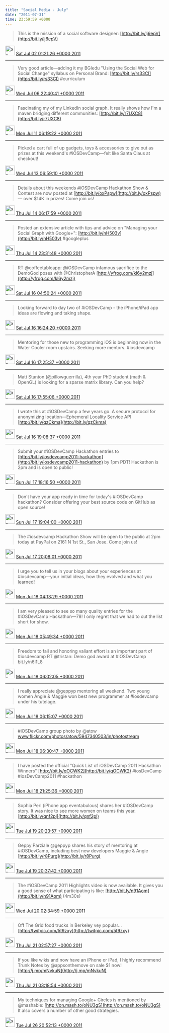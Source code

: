 ```yaml
---    
title: "Social Media - July"
date: "2011-07-31"
time: 23:59:59 +0000
---
```


> This is the mission of a social software designer: [http://bit.ly/lj6epV](http://bit.ly/lj6epV)

<img src="{{ site.url }}{{ site.baseurl }}/assets/images/media/tweet.ico" alt="x-icon" width="30" /> [Sat Jul 02 01:21:26 +0000 2011](https://twitter.com/ChristopherA/status/86967684583002112)

----

> Very good article—adding it my BGIedu "Using the Social Web for Social Change" syllabus on Personal Brand: [http://bit.ly/rs33CI](http://bit.ly/rs33CI) #curriculum

<img src="{{ site.url }}{{ site.baseurl }}/assets/images/media/tweet.ico" alt="x-icon" width="30" /> [Wed Jul 06 22:40:41 +0000 2011](https://twitter.com/ChristopherA/status/88739168779386880)

----

> Fascinating my of my LinkedIn social graph. It really shows how I'm a maven bridging different communities: [http://bit.ly/r7UXC8](http://bit.ly/r7UXC8)

<img src="{{ site.url }}{{ site.baseurl }}/assets/images/media/tweet.ico" alt="x-icon" width="30" /> [Mon Jul 11 06:19:22 +0000 2011](https://twitter.com/ChristopherA/status/90304154945331200)

----

> Picked a cart full of up gadgets, toys & accessories to give out as prizes at this weekend's #iOSDevCamp—felt like Santa Claus at checkout!

<img src="{{ site.url }}{{ site.baseurl }}/assets/images/media/tweet.ico" alt="x-icon" width="30" /> [Wed Jul 13 06:59:10 +0000 2011](https://twitter.com/ChristopherA/status/91038945596542976)

----

> Details about this weekends #iOSDevCamp Hackathon Show & Contest are now posted at [http://bit.ly/oxPspw](http://bit.ly/oxPspw) — over $14K in prizes! Come join us!

<img src="{{ site.url }}{{ site.baseurl }}/assets/images/media/tweet.ico" alt="x-icon" width="30" /> [Thu Jul 14 06:17:59 +0000 2011](https://twitter.com/ChristopherA/status/91390966824566784)

----

> Posted an extensive article with tips and advice on "Managing your Social Graph with Google+": [http://bit.ly/nH503v](http://bit.ly/nH503v) #googleplus

<img src="{{ site.url }}{{ site.baseurl }}/assets/images/media/tweet.ico" alt="x-icon" width="30" /> [Thu Jul 14 23:31:48 +0000 2011](https://twitter.com/ChristopherA/status/91651137798815744)

----

> RT @coffeetableapp: @iOSDevCamp infamous sacrifice to the DemoGod poses with @ChristopherA  [http://yfrog.com/kl6y2mzj](http://yfrog.com/kl6y2mzj)

<img src="{{ site.url }}{{ site.baseurl }}/assets/images/media/tweet.ico" alt="x-icon" width="30" /> [Sat Jul 16 04:50:24 +0000 2011](https://twitter.com/ChristopherA/status/92093705045028865)

----

> Looking forward to day two of #iOSDevCamp - the iPhone/iPad app ideas are flowing and taking shape.

<img src="{{ site.url }}{{ site.baseurl }}/assets/images/media/tweet.ico" alt="x-icon" width="30" /> [Sat Jul 16 16:24:20 +0000 2011](https://twitter.com/ChristopherA/status/92268337047941120)

----

> Mentoring for those new to programming iOS is beginning now in the Water Cooler room upstairs. Seeking more mentors. #iosdevcamp

<img src="{{ site.url }}{{ site.baseurl }}/assets/images/media/tweet.ico" alt="x-icon" width="30" /> [Sat Jul 16 17:25:37 +0000 2011](https://twitter.com/ChristopherA/status/92283761483464704)

----

> Matt Stanton (@pillowguerrilla), 4th year PhD student (math & OpenGL) is looking for a sparse matrix library. Can you help?

<img src="{{ site.url }}{{ site.baseurl }}/assets/images/media/tweet.ico" alt="x-icon" width="30" /> [Sat Jul 16 17:55:06 +0000 2011](https://twitter.com/ChristopherA/status/92291179529515008)

----

> I wrote this at #iOSDevCamp a few years go. A secure protocol for anonymizing location—Ephemeral Locality Service API [http://bit.ly/qzCkma](http://bit.ly/qzCkma)

<img src="{{ site.url }}{{ site.baseurl }}/assets/images/media/tweet.ico" alt="x-icon" width="30" /> [Sat Jul 16 19:08:37 +0000 2011](https://twitter.com/ChristopherA/status/92309680872898560)

----

> Submit your #iOSDevCamp Hackathon entries to [http://bit.ly/iosdevcamp2011-hackathon](http://bit.ly/iosdevcamp2011-hackathon) by 1pm PDT! Hackathon is 2pm and is open to public!

<img src="{{ site.url }}{{ site.baseurl }}/assets/images/media/tweet.ico" alt="x-icon" width="30" /> [Sun Jul 17 18:16:50 +0000 2011](https://twitter.com/ChristopherA/status/92659036830449664)

----

> Don't have your app ready in time for today's #iOSDevCamp hackathon? Consider offering your best source code on GitHub as open source!

<img src="{{ site.url }}{{ site.baseurl }}/assets/images/media/tweet.ico" alt="x-icon" width="30" /> [Sun Jul 17 19:04:00 +0000 2011](https://twitter.com/ChristopherA/status/92670907243446272)

----

> The #iosdevcamp Hackathon Show will be open to the public at 2pm today at PayPal on 2161 N 1st St., San Jose. Come join us!

<img src="{{ site.url }}{{ site.baseurl }}/assets/images/media/tweet.ico" alt="x-icon" width="30" /> [Sun Jul 17 20:08:01 +0000 2011](https://twitter.com/ChristopherA/status/92687015031742464)

----

> I urge you to tell us in your blogs about your experiences at #iosdevcamp—your initial ideas, how they evolved and what you learned!

<img src="{{ site.url }}{{ site.baseurl }}/assets/images/media/tweet.ico" alt="x-icon" width="30" /> [Mon Jul 18 04:13:29 +0000 2011](https://twitter.com/ChristopherA/status/92809188014690304)

----

> I am very pleased to see so many quality entries for the #iOSDevCamp Hackathon—78! I only regret that we had to cut the list short for show.

<img src="{{ site.url }}{{ site.baseurl }}/assets/images/media/tweet.ico" alt="x-icon" width="30" /> [Mon Jul 18 05:49:34 +0000 2011](https://twitter.com/ChristopherA/status/92833366549864449)

----

> Freedom to fail and honoring valiant effort is an important part of #iosdevcamp RT @tristan: Demo god award at #iOSDevCamp bit.ly/n6l1L8

<img src="{{ site.url }}{{ site.baseurl }}/assets/images/media/tweet.ico" alt="x-icon" width="30" /> [Mon Jul 18 06:02:05 +0000 2011](https://twitter.com/ChristopherA/status/92836518808395776)

----

> I really appreciate @geppyp mentoring all weekend. Two young women Angie & Maggie won best new programmer at #iosdevcamp under his tutelage.

<img src="{{ site.url }}{{ site.baseurl }}/assets/images/media/tweet.ico" alt="x-icon" width="30" /> [Mon Jul 18 06:15:07 +0000 2011](https://twitter.com/ChristopherA/status/92839797151903744)

----

> #iOSDevCamp group photo by @atow www.flickr.com/photos/atow/5947340503/in/photostream

<img src="{{ site.url }}{{ site.baseurl }}/assets/images/media/tweet.ico" alt="x-icon" width="30" /> [Mon Jul 18 06:30:47 +0000 2011](https://twitter.com/ChristopherA/status/92843742008053760)

----

> I have posted the official "Quick List of iOSDevCamp 2011 Hackathon Winners" [http://bit.ly/qOCWK2](http://bit.ly/qOCWK2) #iosDevCamp #iosDevCamp2011 #hackathon

<img src="{{ site.url }}{{ site.baseurl }}/assets/images/media/tweet.ico" alt="x-icon" width="30" /> [Mon Jul 18 21:25:36 +0000 2011](https://twitter.com/ChristopherA/status/93068929991327744)

----

> Sophia Perl (iPhone app eventabulous) shares her #iOSDevCamp story. It was nice to see more women on teams this year. [http://bit.ly/qnf2pl](http://bit.ly/qnf2pl)

<img src="{{ site.url }}{{ site.baseurl }}/assets/images/media/tweet.ico" alt="x-icon" width="30" /> [Tue Jul 19 20:23:57 +0000 2011](https://twitter.com/ChristopherA/status/93415802732158976)

----

> Geppy Parziale @geppyp shares his story of mentoring at #iOSDevCamp, including best new developers Maggie & Angie [http://bit.ly/r8Purg](http://bit.ly/r8Purg)

<img src="{{ site.url }}{{ site.baseurl }}/assets/images/media/tweet.ico" alt="x-icon" width="30" /> [Tue Jul 19 20:37:42 +0000 2011](https://twitter.com/ChristopherA/status/93419262819049473)

----

> The #iOSDevCamp 2011 Highlights video is now available. It gives you a good sense of what participating is like: [http://bit.ly/n91Aom](http://bit.ly/n91Aom) (4m30s)

<img src="{{ site.url }}{{ site.baseurl }}/assets/images/media/tweet.ico" alt="x-icon" width="30" /> [Wed Jul 20 02:34:59 +0000 2011](https://twitter.com/ChristopherA/status/93509177464455168)

----

> Off The Grid food trucks in Berkeley vey popular... [http://twitpic.com/5t9zxy](http://twitpic.com/5t9zxy)

<img src="{{ site.url }}{{ site.baseurl }}/assets/images/media/tweet.ico" alt="x-icon" width="30" /> [Thu Jul 21 02:57:27 +0000 2011](https://twitter.com/ChristopherA/status/93877217146318850)

----



> If you like wikis and now have an iPhone or iPad, I highly recommend Trunk Notes by @appsonthemove on sale $1 now! [http://j.mp/mNvkuN](http://j.mp/mNvkuN)

<img src="{{ site.url }}{{ site.baseurl }}/assets/images/media/tweet.ico" alt="x-icon" width="30" /> [Thu Jul 21 03:18:54 +0000 2011](https://twitter.com/ChristopherA/status/93882615987318784)

----

> My techniques for managing Google+ Circles is mentioned by @mashable: [http://on.mash.to/oNU3gS](http://on.mash.to/oNU3gS) It also covers a number of other good strategies.

<img src="{{ site.url }}{{ site.baseurl }}/assets/images/media/tweet.ico" alt="x-icon" width="30" /> [Tue Jul 26 20:52:13 +0000 2011](https://twitter.com/ChristopherA/status/95959628906627072)